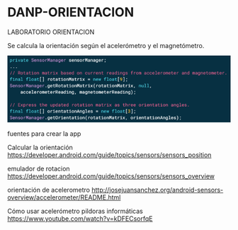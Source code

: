 # DANP-ORIENTACION
LABORATORIO ORIENTACION

Se calcula la orientación según el acelerómetro y el magnetómetro.

![alt text](images/formula.PNG)

fuentes para crear la app

Calcular la orientación
https://developer.android.com/guide/topics/sensors/sensors_position

emulador de rotacion
https://developer.android.com/guide/topics/sensors/sensors_overview

orientación de acelerometro
http://josejuansanchez.org/android-sensors-overview/accelerometer/README.html

Cómo usar acelerómetro pildoras informáticas
https://www.youtube.com/watch?v=kDFECsorfqE


